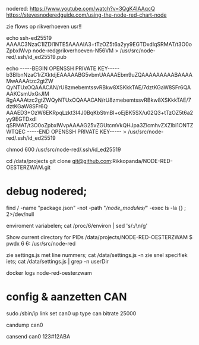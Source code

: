 nodered:
https://www.youtube.com/watch?v=3QgK4IAAqcQ
https://stevesnoderedguide.com/using-the-node-red-chart-node

zie flows op rikverhoeven usr!!


echo ssh-ed25519 AAAAC3NzaC1lZDI1NTE5AAAAIA3+tTzOZ5t6a2yy9EGTDxdIqSRMAT/t3O0oZpbxIWvp node-red@rikverhoeven-N56VM > /usr/src/node-red/.ssh/id_ed25519.pub

echo -----BEGIN OPENSSH PRIVATE KEY-----
b3BlbnNzaC1rZXktdjEAAAAABG5vbmUAAAAEbm9uZQAAAAAAAAABAAAAMwAAAAtzc2gtZW
QyNTUxOQAAACAN/rU8zmebemtssvRBkw8XSKkkTAE/7dztKGaW8SFr6QAAAKCsmUxGrJlM
RgAAAAtzc2gtZWQyNTUxOQAAACAN/rU8zmebemtssvRBkw8XSKkkTAE/7dztKGaW8SFr6Q
AAAED3+OzW6EKRpqLzkt3I4J0BqKbStmBI+oEjBK5SX/u02Q3+tTzOZ5t6a2yy9EGTDxdI
qSRMAT/t3O0oZpbxIWvpAAAAG25vZGUtcmVkQHJpa3ZlcmhvZXZlbi1ONTZWTQEC
-----END OPENSSH PRIVATE KEY----- > /usr/src/node-red/.ssh/id_ed25519

chmod 600 /usr/src/node-red/.ssh/id_ed25519


cd /data/projects
git clone git@github.com:Rikkopanda/NODE-RED-OESTERZWAM.git 


# debug nodered;


find / -name "package.json" -not -path "*/node_modules/*" -exec 
ls -la {} \; 2>/dev/null

enviroment variabelen;
cat /proc/6/environ | sed 's/:/\n/g'

Show current directory for PIDs
/data/projects/NODE-RED-OESTERZWAM $ pwdx 6
6: /usr/src/node-red


zie settings.js met line nummers;
cat /data/settings.js -n
zie snel specifiek iets;
cat /data/settings.js | grep -n userDir

docker logs node-red-oesterzwam


# config & aanzetten CAN


 sudo /sbin/ip link set can0 up type can bitrate 25000



candump can0

cansend can0 123#12ABA
